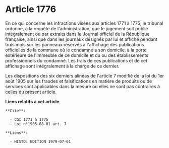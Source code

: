 # Article 1776

En ce qui concerne les infractions visées aux articles 1771 à 1775, le tribunal ordonne, à la requête de l'administration,
que le jugement soit publié intégralement ou par extraits dans le Journal officiel de la République française, ainsi que dans
les journaux désignés par lui et affiché pendant trois mois sur les panneaux réservés à l'affichage des publications
officielles de la commune où le condamné a son domicile, à la porte extérieure de l'immeuble de ce domicile et du ou des
établissements professionnels du condamné. Les frais de ces publications et de cet affichage sont intégralement à la charge
de ce dernier.

Les dispositions des six derniers alinéas de l'article 7 modifié de la loi du 1er août 1905 sur les fraudes et falsifications
en matière de produits ou de services sont applicables dans la mesure où elles ne sont pas contraires à celles du présent
article.

**Liens relatifs à cet article**

	**Cite**:

	  - CGI 1771 à 1775
	  - Loi n°1905-08-01 art. 7

	**Liens**:

	  - HISTO: EDITION 1979-07-01
